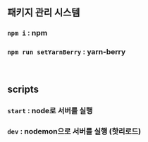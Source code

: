 ## 패키지 관리 시스템
### `npm i` : npm
### `npm run setYarnBerry` : yarn-berry

<br>

## scripts
### `start` : node로 서버를 실행
### `dev` : nodemon으로 서버를 실행 (핫리로드)
